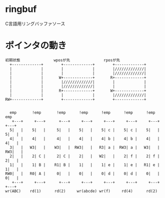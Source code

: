 # ringbuf

C言語用リングバッファソース


# ポインタの動き

    初期状態               wposが先               rposが先
      +-------------+        +-------------+        +-------------+ 
      |             |        |             |        |/////////////| 
      |             |        |             |        |/////////////| 
      |             |       W+-------------+       R+-------------+ 
      |             |        |/////////////|        |             | 
      |             |        |/////////////|        |             | 
      |             |       R+-------------+       W+-------------+ 
      |             |        |             |        |/////////////| 
    RW+-------------+        +-------------+        +-------------+ 


      emp       !emp       !emp      !emp      !emp      !emp      !emp      emp
       +---+     +---+      +---+     +---+     +---+     +---+     +---+     +---+
      5|   |    5|   |     5|   |    5|   |    5| c |    5| c |    5|   |    5|   |
      4|   |    4|   |     4|   |    4|   |    4| b |    4| b |    4|   |    4|   |
      3|   |   W3|   |    W3|   |  RW3|   |   R3| a |  RW3| a |   W3|   |  RW3|   |
      2|   |    2| C |     2| C |    2|   |   W2|   |    2| f |    2| f |    2|   |
      1|   |    1| B |    R1| B |    1|   |    1| e |    1| e |   R1| e |    1|   |
    RW0|   |   R0| A |     0|   |    0|   |    0| d |    0| d |    0|   |    0|   |
       +---+     +---+      +---+     +---+     +---+     +---+     +---+     +---+
    wr(ABC)    rd(1)      rd(2)     wr(abcde) wr(f)     rd(4)      rd(2)
     

